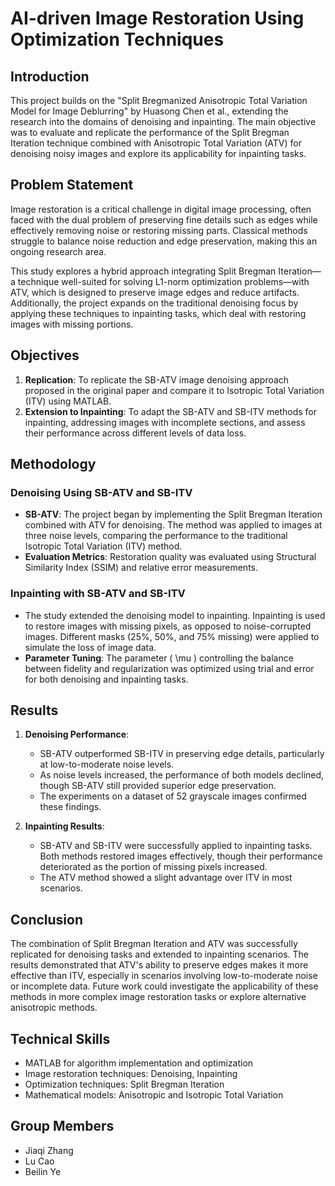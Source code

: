 # AI-driven Image Restoration Using Optimization Techniques

## Introduction
This project builds on the "Split Bregmanized Anisotropic Total Variation Model for Image Deblurring" by Huasong Chen et al., extending the research into the domains of denoising and inpainting. The main objective was to evaluate and replicate the performance of the Split Bregman Iteration technique combined with Anisotropic Total Variation (ATV) for denoising noisy images and explore its applicability for inpainting tasks.

## Problem Statement
Image restoration is a critical challenge in digital image processing, often faced with the dual problem of preserving fine details such as edges while effectively removing noise or restoring missing parts. Classical methods struggle to balance noise reduction and edge preservation, making this an ongoing research area.

This study explores a hybrid approach integrating Split Bregman Iteration—a technique well-suited for solving L1-norm optimization problems—with ATV, which is designed to preserve image edges and reduce artifacts. Additionally, the project expands on the traditional denoising focus by applying these techniques to inpainting tasks, which deal with restoring images with missing portions.

## Objectives
1. **Replication**: To replicate the SB-ATV image denoising approach proposed in the original paper and compare it to Isotropic Total Variation (ITV) using MATLAB.
2. **Extension to Inpainting**: To adapt the SB-ATV and SB-ITV methods for inpainting, addressing images with incomplete sections, and assess their performance across different levels of data loss.

## Methodology

### Denoising Using SB-ATV and SB-ITV
- **SB-ATV**: The project began by implementing the Split Bregman Iteration combined with ATV for denoising. The method was applied to images at three noise levels, comparing the performance to the traditional Isotropic Total Variation (ITV) method. 
- **Evaluation Metrics**: Restoration quality was evaluated using Structural Similarity Index (SSIM) and relative error measurements.

### Inpainting with SB-ATV and SB-ITV
- The study extended the denoising model to inpainting. Inpainting is used to restore images with missing pixels, as opposed to noise-corrupted images. Different masks (25%, 50%, and 75% missing) were applied to simulate the loss of image data.
- **Parameter Tuning**: The parameter \( \mu \) controlling the balance between fidelity and regularization was optimized using trial and error for both denoising and inpainting tasks.

## Results

1. **Denoising Performance**: 
   - SB-ATV outperformed SB-ITV in preserving edge details, particularly at low-to-moderate noise levels.
   - As noise levels increased, the performance of both models declined, though SB-ATV still provided superior edge preservation.
   - The experiments on a dataset of 52 grayscale images confirmed these findings.

2. **Inpainting Results**: 
   - SB-ATV and SB-ITV were successfully applied to inpainting tasks. Both methods restored images effectively, though their performance deteriorated as the portion of missing pixels increased.
   - The ATV method showed a slight advantage over ITV in most scenarios.

## Conclusion
The combination of Split Bregman Iteration and ATV was successfully replicated for denoising tasks and extended to inpainting scenarios. The results demonstrated that ATV's ability to preserve edges makes it more effective than ITV, especially in scenarios involving low-to-moderate noise or incomplete data. Future work could investigate the applicability of these methods in more complex image restoration tasks or explore alternative anisotropic methods.

## Technical Skills
- MATLAB for algorithm implementation and optimization
- Image restoration techniques: Denoising, Inpainting
- Optimization techniques: Split Bregman Iteration
- Mathematical models: Anisotropic and Isotropic Total Variation

## Group Members
- Jiaqi Zhang
- Lu Cao
- Beilin Ye
